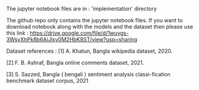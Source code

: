 The jupyter notebook files are in : 'implementation' directory

The github repo only contains the jupyter notebook files. If you want to download notebook along with the models and the dataset then please use this link : https://drive.google.com/file/d/1wuygs-3WsyXhPk8b6AiJlsy0M2HbK8ST/view?usp=sharing

Dataset references : 
[1] A. Khatun, Bangla wikipedia dataset, 2020.

[2] F. B. Ashraf, Bangla online comments dataset, 2021.

[3] S. Sazzed, Bangla ( bengali ) sentiment analysis classi-fication benchmark dataset corpus, 2021
